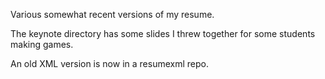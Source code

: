 
Various somewhat recent versions of my resume.

The keynote directory has some slides I threw together for some students making games.

An old XML version is now in a resumexml repo.
